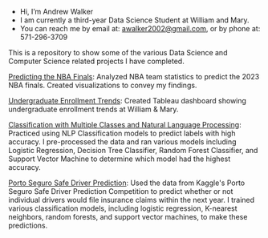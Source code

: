 - Hi, I’m Andrew Walker
- I am currently a third-year Data Science Student at William and Mary.
- You can reach me by email at: awalker2002@gmail.com, or by phone at: 571-296-3709

This is a repository to show some of the various Data Science and Computer Science related projects I have completed.

<a href="https://awwalker2002.github.io/" target="_blank">Predicting the NBA Finals</a>: Analyzed NBA team statistics to predict the 2023 NBA finals. Created visualizations to convey my findings.

<a href="https://public.tableau.com/app/profile/andrew.walker4268/viz/UndergraduateEnrollmentTrends_16820989008550/UndergraduateEnrollmentTrends" target="_blank">Undergraduate Enrollment Trends</a>: Created Tableau dashboard showing undergraduate enrollment trends at William & Mary.

[Classification with Multiple Classes and Natural Language Processing](https://github.com/awwalker2002/awwalker2002/blob/b4a86f64bfba6a393683276e65fefa0764f69d78/Classification%20with%20Multiple%20Classes%20and%20Natural%20Language%20Processing.ipynb): Practiced using NLP Classification models to predict labels with high accuracy. I pre-processed the data and ran various models including Logistic Regression, Decision Tree Classifier, Random Forest Classifier, and Support Vector Machine to determine which model had the highest accuracy.

[Porto Seguro Safe Driver Prediction](https://github.com/awwalker2002/awwalker2002/blob/fd1d679494900348aec79a5969972095bbeeacd8/Porto%20Seguro%20Safe%20Driver%20Prediction.ipynb): Used the data from Kaggle's Porto Seguro Safe Driver Prediction Competition to predict whether or not individual drivers would file insurance claims within the next year. I trained  various classification models, including logistic regression, K-nearest neighbors, random forests, and support vector machines, to make these predictions.
<!---
awwalker2002/awwalker2002 is a ✨ special ✨ repository because its `README.md` (this file) appears on your GitHub profile.
You can click the Preview link to take a look at your changes.
--->
